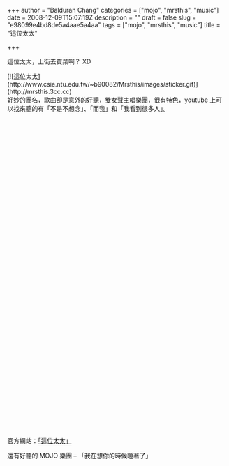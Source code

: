 +++
author = "Balduran Chang"
categories = ["mojo", "mrsthis", "music"]
date = 2008-12-09T15:07:19Z
description = ""
draft = false
slug = "e98099e4bd8de5a4aae5a4aa"
tags = ["mojo", "mrsthis", "music"]
title = "這位太太"

+++


這位太太，上街去買菜啊？ XD

<div>[![這位太太](http://www.csie.ntu.edu.tw/~b90082/Mrsthis/images/sticker.gif)](http://mrsthis.3cc.cc)</div>好妙的團名，歌曲卻是意外的好聽，雙女聲主唱樂團，很有特色，youtube 上可以找來聽的有「不是不想念」、「而我」和「我看到很多人」。

<object height="364" width="445"><param name="movie" value="http://www.youtube.com/v/UG1ZaxdtTY4&hl=zh_TW&fs=1&border=1"></param><param name="allowFullScreen" value="true"></param><param name="allowscriptaccess" value="always"></param><embed allowfullscreen="true" allowscriptaccess="always" height="364" src="http://www.youtube.com/v/UG1ZaxdtTY4&hl=zh_TW&fs=1&border=1" type="application/x-shockwave-flash" width="445"></embed></object>  
<object height="364" width="445"><param name="movie" value="http://www.youtube.com/v/d_siK1VswaE&hl=zh_TW&fs=1&border=1"></param><param name="allowFullScreen" value="true"></param><param name="allowscriptaccess" value="always"></param><embed allowfullscreen="true" allowscriptaccess="always" height="364" src="http://www.youtube.com/v/d_siK1VswaE&hl=zh_TW&fs=1&border=1" type="application/x-shockwave-flash" width="445"></embed></object>  
 官方網站：[「這位太太」](http://mrsthis.3cc.cc/)

還有好聽的 MOJO 樂團 – 「我在想你的時候睡著了」  
<object height="364" width="445"><param name="movie" value="http://www.youtube.com/v/w42JZGyX7ho&hl=zh_TW&fs=1&border=1"></param><param name="allowFullScreen" value="true"></param><param name="allowscriptaccess" value="always"></param><embed allowfullscreen="true" allowscriptaccess="always" height="364" src="http://www.youtube.com/v/w42JZGyX7ho&hl=zh_TW&fs=1&border=1" type="application/x-shockwave-flash" width="445"></embed></object>

